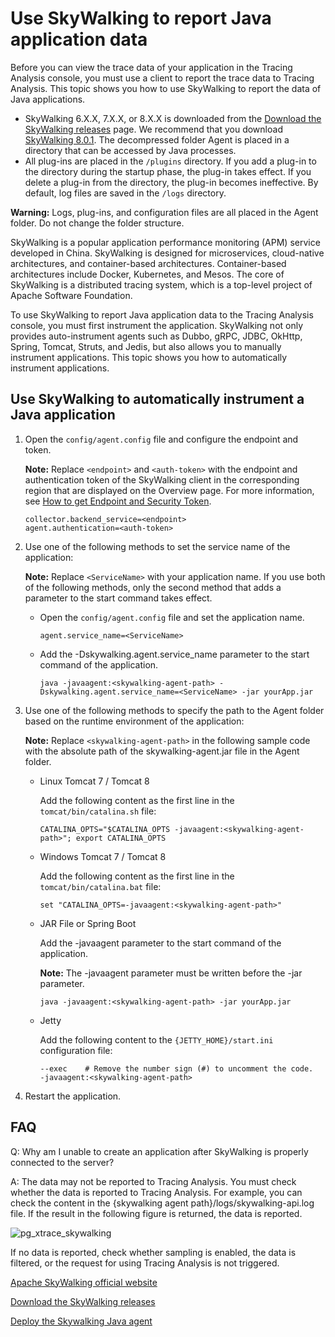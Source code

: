 # Use SkyWalking to report Java application data

Before you can view the trace data of your application in the Tracing Analysis console, you must use a client to report the trace data to Tracing Analysis. This topic shows you how to use SkyWalking to report the data of Java applications.

-   SkyWalking 6.X.X, 7.X.X, or 8.X.X is downloaded from the [Download the SkyWalking releases](http://skywalking.apache.org/downloads/) page. We recommend that you download [SkyWalking 8.0.1](https://www.apache.org/dyn/closer.cgi/skywalking/8.0.1/apache-skywalking-apm-8.0.1.tar.gz). The decompressed folder Agent is placed in a directory that can be accessed by Java processes.
-   All plug-ins are placed in the `/plugins` directory. If you add a plug-in to the directory during the startup phase, the plug-in takes effect. If you delete a plug-in from the directory, the plug-in becomes ineffective. By default, log files are saved in the `/logs` directory.

**Warning:** Logs, plug-ins, and configuration files are all placed in the Agent folder. Do not change the folder structure.



SkyWalking is a popular application performance monitoring \(APM\) service developed in China. SkyWalking is designed for microservices, cloud-native architectures, and container-based architectures. Container-based architectures include Docker, Kubernetes, and Mesos. The core of SkyWalking is a distributed tracing system, which is a top-level project of Apache Software Foundation.

To use SkyWalking to report Java application data to the Tracing Analysis console, you must first instrument the application. SkyWalking not only provides auto-instrument agents such as Dubbo, gRPC, JDBC, OkHttp, Spring, Tomcat, Struts, and Jedis, but also allows you to manually instrument applications. This topic shows you how to automatically instrument applications.

## Use SkyWalking to automatically instrument a Java application

1.  Open the `config/agent.config` file and configure the endpoint and token.

    **Note:** Replace `<endpoint>` and `<auth-token>` with the endpoint and authentication token of the SkyWalking client in the corresponding region that are displayed on the Overview page. For more information, see [How to get Endpoint and Security Token](#tab3).

    ```
    collector.backend_service=<endpoint>
    agent.authentication=<auth-token>
    ```

2.  Use one of the following methods to set the service name of the application:

    **Note:** Replace `<ServiceName>` with your application name. If you use both of the following methods, only the second method that adds a parameter to the start command takes effect.

    -   Open the `config/agent.config` file and set the application name.

        ```
        agent.service_name=<ServiceName>
        ```

    -   Add the -Dskywalking.agent.service\_name parameter to the start command of the application.

        ```
        java -javaagent:<skywalking-agent-path> -Dskywalking.agent.service_name=<ServiceName> -jar yourApp.jar
        ```

3.  Use one of the following methods to specify the path to the Agent folder based on the runtime environment of the application:

    **Note:** Replace `<skywalking-agent-path>` in the following sample code with the absolute path of the skywalking-agent.jar file in the Agent folder.

    -   Linux Tomcat 7 / Tomcat 8

        Add the following content as the first line in the `tomcat/bin/catalina.sh` file:

        ```
        CATALINA_OPTS="$CATALINA_OPTS -javaagent:<skywalking-agent-path>"; export CATALINA_OPTS
        ```

    -   Windows Tomcat 7 / Tomcat 8

        Add the following content as the first line in the `tomcat/bin/catalina.bat` file:

        ```
        set "CATALINA_OPTS=-javaagent:<skywalking-agent-path>"
        ```

    -   JAR File or Spring Boot

        Add the -javaagent parameter to the start command of the application.

        **Note:** The -javaagent parameter must be written before the -jar parameter.

        ```
        java -javaagent:<skywalking-agent-path> -jar yourApp.jar
        ```

    -   Jetty

        Add the following content to the `{JETTY_HOME}/start.ini` configuration file:

        ```
        --exec    # Remove the number sign (#) to uncomment the code.
        -javaagent:<skywalking-agent-path>
        ```

4.  Restart the application.


## FAQ

Q: Why am I unable to create an application after SkyWalking is properly connected to the server?

A: The data may not be reported to Tracing Analysis. You must check whether the data is reported to Tracing Analysis. For example, you can check the content in the \{skywalking agent path\}/logs/skywalking-api.log file. If the result in the following figure is returned, the data is reported.

![pg_xtrace_skywalking](https://static-aliyun-doc.oss-accelerate.aliyuncs.com/assets/img/en-US/5066672161/p89094.png)

If no data is reported, check whether sampling is enabled, the data is filtered, or the request for using Tracing Analysis is not triggered.

[Apache SkyWalking official website](http://skywalking.apache.org/)

[Download the SkyWalking releases](http://skywalking.apache.org/downloads/)

[Deploy the Skywalking Java agent](https://github.com/apache/incubator-skywalking/blob/v5.0.0-GA/docs/cn/Deploy-skywalking-agent-CN.md)

